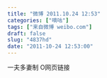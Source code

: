 ```yaml
---
title: "微博 2011.10.24 12:53"
categories: ["嘀咕"]
tags: ["来自微博 weibo.com"]
draft: false
slug: "4837hd"
date: "2011-10-24 12:53:00"
---
```


<p>一夫多妻制 O网页链接 ​​​​</p>
